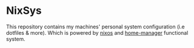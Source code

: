 # NixSys
This repository contains my machines' personal system configuration (i.e dotfiles & more). Which is powered by [nixos](https://www.nixos.org) and [home-manager](https://github.com/nix-community/home-manager) functional system.

